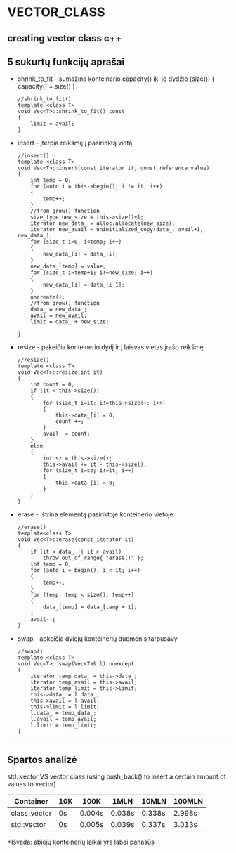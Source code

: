 # VECTOR_CLASS
creating vector class c++
---------------
5 sukurtų funkcijų aprašai
---------------
* shrink_to_fit - sumažina konteinerio capacity() iki jo dydžio (size())    (  capacity() = size()  )

      //shrink_to_fit()
      template <class T>
      void Vec<T>::shrink_to_fit() const
      {
          limit = avail;
      }
      
* insert - įterpia reikšmę į pasirinktą vietą

      //insert()
      template <class T>
      void Vec<T>::insert(const_iterator it, const_reference value)
      {
          int temp = 0;
          for (auto i = this->begin(); i != it; i++)
          {
              temp++;
          }
          //from grow() function
          size_type new_size = this->size()+1;
          iterator new_data_ = alloc.allocate(new_size);
          iterator new_avail = uninitialized_copy(data_, avail+1, new_data_);
          for (size_t i=0; i<temp; i++)
          {
              new_data_[i] = data_[i];
          }
          new_data_[temp] = value;
          for (size_t i=temp+1; i!=new_size; i++)
          {
              new_data_[i] = data_[i-1];
          }
          uncreate();
          //from grow() function
          data_ = new_data_;
          avail = new_avail;
          limit = data_ + new_size;

      }
      
* resize - pakeičia konteinerio dydį ir į laisvas vietas įrašo reikšmę

      //resize()
      template <class T>
      void Vec<T>::resize(int it)
      {
          int count = 0;
          if (it < this->size())
          {
              for (size_t i=it; i!=this->size(); i++)
              {
                  this->data_[i] = 0;
                  count ++;
              }
              avail -= count;
          }
          else
          {
              int sz = this->size();
              this->avail += it - this->size();
              for (size_t i=sz; i!=it; i++)
              {
                  this->data_[i] = 0;
              }
          }
      }
      
* erase - ištrina elementą pasiriktoje konteinerio vietoje

      //erase()
      template<class T>
      void Vec<T>::erase(const_iterator it)
      {
          if (it < data_ || it > avail)
              throw out_of_range{ "erase()" };
          int temp = 0;
          for (auto i = begin(); i < it; i++)
          {
              temp++;
          }
          for (temp; temp < size(); temp++)
          {
              data_[temp] = data_[temp + 1];
          }
          avail--;
      }
      
* swap - apkeičia dviejų konteinerių duomenis tarpusavy

      //swap()
      template <class T>
      void Vec<T>::swap(Vec<T>& l) noexcept
      {
          iterator temp_data_ = this->data_;
          iterator temp_avail = this->avail;
          iterator temp_limit = this->limit;
          this->data_ = l.data_;
          this->avail = l.avail;
          this->limit = l.limit;
          l.data_ = temp_data_;
          l.avail = temp_avail;
          l.limit = temp_limit;
      }
---------------
Spartos analizė
---------------
std::vector VS vector class (using push_back() to insert a certain amount of values to vector)

|   Container   |  10K |  100K  |  1MLN   |  10MLN   |  100MLN  |
|---------------|------|--------|---------|----------|----------|
|  class_vector |  0s  | 0.004s | 0.038s  |  0.338s  |  2.998s  |
|   std::vector |  0s  | 0.005s | 0.039s  |  0.337s  |  3.013s  |


*Išvada: abiejų konteinerių laikai yra labai panašūs
